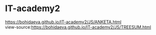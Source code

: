 # IT-academy2

https://bohidaeva.github.io/IT-academy2/JS/ANKETA.html <br>
view-source:https://bohidaeva.github.io/IT-academy2/JS/TREESUM.html <br>
